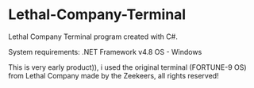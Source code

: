 # Lethal-Company-Terminal
Lethal Company Terminal program created with C#.

System requirements:
    .NET Framework v4.8
    OS - Windows

This is very early product)), i used the original terminal (FORTUNE-9 OS) from Lethal Company made by the Zeekeers, all rights reserved!